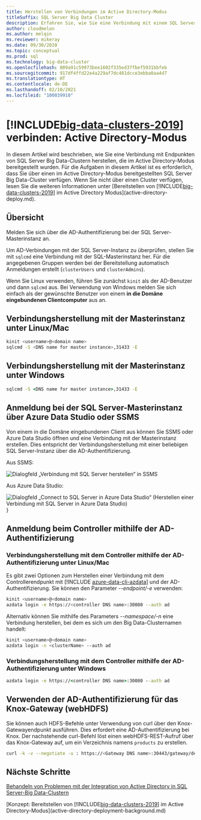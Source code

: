 ```yaml
---
title: Herstellen von Verbindungen im Active Directory-Modus
titleSuffix: SQL Server Big Data Cluster
description: Erfahren Sie, wie Sie eine Verbindung mit einem SQL Server-Big Data-Cluster in einer Active Directory-Domäne herstellen.
author: cloudmelon
ms.author: melqin
ms.reviewer: mikeray
ms.date: 09/30/2020
ms.topic: conceptual
ms.prod: sql
ms.technology: big-data-cluster
ms.openlocfilehash: 809a91c59973bee1602f335ed37fbef5931bbfeb
ms.sourcegitcommit: 917df4ffd22e4a229af7dc481dcce3ebba0aa4d7
ms.translationtype: HT
ms.contentlocale: de-DE
ms.lasthandoff: 02/10/2021
ms.locfileid: "100039910"
---
```

# <a name="connect-big-data-clusters-2019-active-directory-mode"></a>[!INCLUDE[big-data-clusters-2019](../includes/ssbigdataclusters-ss-nover.md)] verbinden: Active Directory-Modus

In diesem Artikel wird beschrieben, wie Sie eine Verbindung mit Endpunkten von SQL Server Big Data-Clustern herstellen, die im Active Directory-Modus bereitgestellt wurden. Für die Aufgaben in diesem Artikel ist es erforderlich, dass Sie über einen im Active Directory-Modus bereitgestellten SQL Server Big Data-Cluster verfügen. Wenn Sie nicht über einen Cluster verfügen, lesen Sie die weiteren Informationen unter [Bereitstellen von [!INCLUDE[big-data-clusters-2019](../includes/ssbigdataclusters-ss-nover.md)] im Active Directory Modus](active-directory-deploy.md).

## <a name="overview"></a>Übersicht

Melden Sie sich über die AD-Authentifizierung bei der SQL Server-Masterinstanz an.

Um AD-Verbindungen mit der SQL Server-Instanz zu überprüfen, stellen Sie mit `sqlcmd` eine Verbindung mit der SQL-Masterinstanz her. Für die angegebenen Gruppen werden bei der Bereitstellung automatisch Anmeldungen erstellt (`clusterUsers` und `clusterAdmins`).

Wenn Sie Linux verwenden, führen Sie zunächst `kinit` als der AD-Benutzer und dann `sqlcmd` aus. Bei Verwendung von Windows melden Sie sich einfach als der gewünschte Benutzer von einem **in die Domäne eingebundenen Clientcomputer** aus an.

## <a name="connect-to-master-instance-from-linuxmac"></a>Verbindungsherstellung mit der Masterinstanz unter Linux/Mac

```bash
kinit <username>@<domain name>
sqlcmd -S <DNS name for master instance>,31433 -E
```

## <a name="connect-to-master-instance-from-windows"></a>Verbindungsherstellung mit der Masterinstanz unter Windows

```cmd
sqlcmd -S <DNS name for master instance>,31433 -E
```

## <a name="log-in-to-sql-server-master-instance-using-azure-data-studio-or-ssms"></a>Anmeldung bei der SQL Server-Masterinstanz über Azure Data Studio oder SSMS

Von einem in die Domäne eingebundenen Client aus können Sie SSMS oder Azure Data Studio öffnen und eine Verbindung mit der Masterinstanz erstellen. Dies entspricht der Verbindungsherstellung mit einer beliebigen SQL Server-Instanz über die AD-Authentifizierung.

Aus SSMS:

![Dialogfeld „Verbindung mit SQL Server herstellen“ in SSMS](./media/deploy-active-directory/image23.png)

Aus Azure Data Studio:

![Dialogfeld „Connect to SQL Server in Azure Data Studio“ (Herstellen einer Verbindung mit SQL Server in Azure Data Studio)](./media/deploy-active-directory/image24.png)}

## <a name="log-in-to-controller-with-ad-authentication"></a>Anmeldung beim Controller mithilfe der AD-Authentifizierung

### <a name="connect-to-controller-with-ad-authentication-from-linuxmac"></a>Verbindungsherstellung mit dem Controller mithilfe der AD-Authentifizierung unter Linux/Mac

Es gibt zwei Optionen zum Herstellen einer Verbindung mit dem Controllerendpunkt mit [!INCLUDE [azure-data-cli-azdata](../includes/azure-data-cli-azdata.md)] und der AD-Authentifizierung. Sie können den Parameter *--endpoint/-e* verwenden:

```bash
kinit <username>@<domain name>
azdata login -e https://<controller DNS name>:30080 --auth ad
```

Alternativ können Sie mithilfe des Parameters *--namespace/-n* eine Verbindung herstellen, bei dem es sich um den Big Data-Clusternamen handelt:

```bash
kinit <username>@<domain name>
azdata login -n <clusterName> --auth ad
```

### <a name="connect-to-controller-with-ad-authentication-from-windows"></a>Verbindungsherstellung mit dem Controller mithilfe der AD-Authentifizierung unter Windows

```cmd
azdata login -e https://<controller DNS name>:30080 --auth ad
```

## <a name="use-ad-authentication-to-knox-gateway-webhdfs"></a>Verwenden der AD-Authentifizierung für das Knox-Gateway (webHDFS)

Sie können auch HDFS-Befehle unter Verwendung von curl über den Knox-Gatewayendpunkt ausführen. Dies erfordert eine AD-Authentifizierung bei Knox. Der nachstehende curl-Befehl löst einen webHDFS-REST-Aufruf über das Knox-Gateway auf, um ein Verzeichnis namens `products` zu erstellen.

```bash
curl -k -v --negotiate -u : https://<Gateway DNS name>:30443/gateway/default/webhdfs/v1/products?op=MKDIRS -X PUT
```

## <a name="next-steps"></a>Nächste Schritte

[Behandeln von Problemen mit der Integration von Active Directory in SQL Server-Big Data-Clustern](troubleshoot-active-directory.md)

[Konzept: Bereitstellen von [!INCLUDE[big-data-clusters-2019](../includes/ssbigdataclusters-ss-nover.md)] im Active Directory-Modus](active-directory-deployment-background.md)
